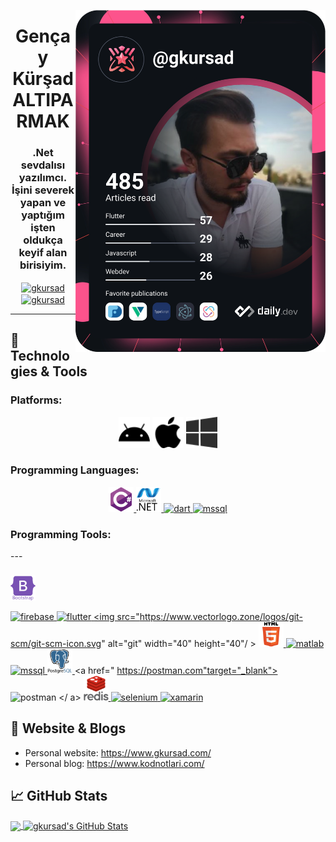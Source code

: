 <p>
  <a href="https://app.daily.dev/gkursad"><img src="https://github.com/gkursad/gkursad/blob/main/devcard.svg" width="400" alt="gkursad's Dev Card" align="right"/></a>
</p>
<p>
  <h1 align="center">Gençay Kürşad ALTIPARMAK</h1>
  <h3 align="center">.Net sevdalısı yazılımcı. İşini severek yapan ve yaptığım işten oldukça keyif alan birisiyim. </h3>    
  <p align="center">
    <a href="https://twitter.com/gkursad" target="boş"><img align="center" src="https://raw.githubusercontent.com/rahuldkjain/github-profile-readme-generator /master/src/images/icons/Social/twitter.svg" alt="gkursad" height="30" width="40" /></a>
    <a href="https://linkedin.com/in/gkursad" target="boş"><img align="center" src="https://raw.githubusercontent.com/rahuldkjain/github-profile-readme-generator/master/src/images/icons/Social/linked-in-alt.svg" alt="gkursad" height="30" width="40" /></a>
  </p>

  ---

## 🔧 Technologies & Tools

<h3>Platforms:</h3>
<p align='center'>
 <img src='/icons/android.svg' alt='android' width="50" heigth="50">  
 <img src='/icons/apple.svg' alt='apple' width="50" heigth="50">
 <img src='/icons/windows.svg' alt='windows' width="50" heigth="50">
</p>

<h3>Programming Languages:</h3>
  <p align="center"> 
    <a href="https://www.w3schools.com/cs/" hedef ="_blank"> <img src="https://raw.githubusercontent.com/devicons/devicon/master/icons/csharp/csharp-original.svg" alt="csharp" width="40" height="40 "/> </a>
    <a href="https://dotnet.microsoft.com/" target="_blank"> <img src="https://raw.githubusercontent.com/devicons/devicon/master/icons/dot-net/dot-net-original-wordmark.svg" alt="dotnet" width="40" height="40"/> </a> 
    <a href="https://dart.dev" target="_blank"> <img src="https://www.vectorlogo.zone/logos/dartlang/dartlang-icon.svg" alt="dart" width="40" height="40"/> </a>
    <a href="https:// www.microsoft.com/en-us/sql-server" target="_blank"> <img src="https://www.svgrepo.com/show/303229/microsoft-sql-server-logo.svg" alt ="mssql" width="40" height="40"/> </a> 
  </p>
<h3>Programming Tools:</h3>
  <p align="left"> 
  
  </p>
  ---

  <h3 align="left"></h3>
  <p align="left"> 

  </p>
  <p>
  <a href="https://getbootstrap.com" target="_blank"> <img src="https://raw.githubusercontent.com/devicons/devicon/master/icons/bootstrap/bootstrap-plain-wordmark.svg" alt="bootstrap" width="40" height="40"/> </a> 

  <a href="https://firebase.google.com/" target="_blank"> <img src="https://www.vectorlogo.zone/logos/firebase/firebase-icon.svg" alt="firebase" width="40" height="40"/> </a> 
  <a href="https://flutter.dev" target="_blank"> <img src="https://www.vectorlogo.zone/logos/flutterio/flutterio-icon.svg" alt="flutter" width="40" height="40"/> </a> 
  <a href="https://git-scm.com/" hedef ="_blank"> <img src="https://www.vectorlogo.zone/logos/git-scm/git-scm-icon.svg" alt="git" width="40" height="40"/ > </a> 
  <a href="https://www.w3.org/html/" target="_blank"> <img src="https://raw.githubusercontent.com/devicons/devicon/master/icons/html5/html5-original-wordmark.svg" alt="html5" width="40" height="40"/> </a> 
  <a href="https://www.mathworks.com/" hedef ="_blank"> <img src="https://upload.wikimedia.org/wikipedia/commons/2/21/Matlab_Logo.png" alt="matlab" width="40" height="40"/> </a> <a href="https:// www.microsoft.com/en-us/sql-server" target="_blank"> <img src="https://www.svgrepo.com/show/303229/microsoft-sql-server-logo.svg" alt ="mssql" width="40" height="40"/> </a> 
  <a href="https://www.postgresql.org" target="_blank"> <img src="https://raw.githubusercontent.com/devicons/devicon/master/icons/postgresql/postgresql-original-wordmark.svg" alt="postgresql" width="40" height="40"/> </a> 
  <a href=" https://postman.com"target="_blank"> <img src="https://www.vectorlogo.zone/logos/getpostman/getpostman-icon.svg" alt="postman" width="40" height="40"/> </ a>
  <a href="https://redis.io" target="_blank"> <img src="https://raw.githubusercontent.com/devicons/devicon/master/icons/redis/redis-original-wordmark.svg" alt="redis" width="40" height="40"/> </a> 
  <a href="https://www.selenium.dev" target="_blank"> <img src= "https://raw.githubusercontent.com/detain/svg-logos/780f25886640cef088af994181646db2f6b1a3f8/svg/selenium-logo.svg" alt="selenium" width="40" height="40"/> </a> 
  <a href="https://dotnet.microsoft.com/apps/xamarin" target="_blank"> <img src="https://raw.githubusercontent.com/detain/svg-logos/780f25886640cef088af994181646db2f6b1a3f8/svg/xamarin.svg" alt="xamarin" width="40" height="40"/> </a> 
    </p>
</p>

## 📝 Website & Blogs

- Personal website: https://www.gkursad.com/
- Personal blog: https://www.kodnotlari.com/

## &#x1f4c8; GitHub Stats

<a href="https://github.com/gkursad/gkursad">
  <img align="center" src="https://github-readme-stats.vercel.app/api/top-langs/?username=gkursad&hide=java,html,tex&title_color=ffffff&text_color=c9cacc&icon_color=2bbc8a&bg_color=1d1f21&langs_count=3" />
</a>
<a href="https://github.com/gkursad/gkursad">
  <img align="center" src="https://github-readme-stats.vercel.app/api?username=gkursad&show_icons=true&line_height=27&count_private=true&title_color=ffffff&text_color=c9cacc&icon_color=2bbc8a&bg_color=1d1f21" alt="gkursad's GitHub Stats" />
</a>

